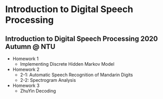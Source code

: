 # Introduction to Digital Speech Processing
## Introduction to Digital Speech Processing 2020 Autumn @ NTU
- Homework 1
    - Implementing Discrete Hidden Markov Model
- Homework 2
    - 2-1: Automatic Speech Recognition of Mandarin Digits
    - 2-2: Spectrogram Analysis
- Homework 3
    - ZhuYin Decoding  